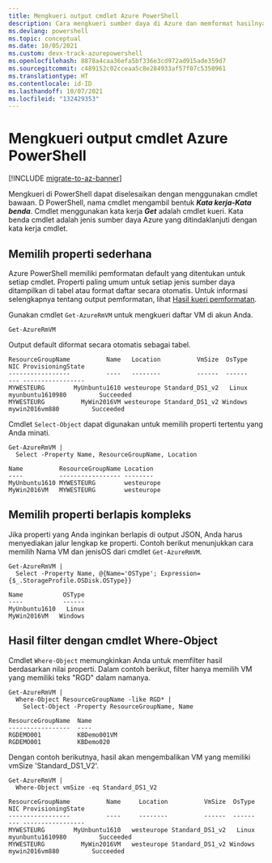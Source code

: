 ```yaml
---
title: Mengkueri output cmdlet Azure PowerShell
description: Cara mengkueri sumber daya di Azure dan memformat hasilnya.
ms.devlang: powershell
ms.topic: conceptual
ms.date: 10/05/2021
ms.custom: devx-track-azurepowershell
ms.openlocfilehash: 8878a4caa36efa5bf336e3cd972ad915ade359d7
ms.sourcegitcommit: c489152c02cceaa5c8e284933af57f07c5350961
ms.translationtype: HT
ms.contentlocale: id-ID
ms.lasthandoff: 10/07/2021
ms.locfileid: "132429353"
---
```

# <a name="query-output-of-azure-powershell-cmdlets"></a>Mengkueri output cmdlet Azure PowerShell

[!INCLUDE [migrate-to-az-banner](../../includes/migrate-to-az-banner.md)]

Mengkueri di PowerShell dapat diselesaikan dengan menggunakan cmdlet bawaan. D PowerShell, nama cmdlet mengambil bentuk **_Kata kerja-Kata benda_**. Cmdlet menggunakan kata kerja **_Get_** adalah cmdlet kueri. Kata benda cmdlet adalah jenis sumber daya Azure yang ditindaklanjuti dengan kata kerja cmdlet.

## <a name="select-simple-properties"></a>Memilih properti sederhana

Azure PowerShell memiliki pemformatan default yang ditentukan untuk setiap cmdlet. Properti paling umum untuk setiap jenis sumber daya ditampilkan di tabel atau format daftar secara otomatis. Untuk informasi selengkapnya tentang output pemformatan, lihat [Hasil kueri pemformatan](formatting-output.md).

Gunakan cmdlet `Get-AzureRmVM` untuk mengkueri daftar VM di akun Anda.

```azurepowershell
Get-AzureRmVM
```

Output default diformat secara otomatis sebagai tabel.

```Output
ResourceGroupName          Name   Location          VmSize  OsType              NIC ProvisioningState
-----------------          ----   --------          ------  ------              --- -----------------
MYWESTEURG        MyUnbuntu1610 westeurope Standard_DS1_v2   Linux myunbuntu1610980         Succeeded
MYWESTEURG          MyWin2016VM westeurope Standard_DS1_v2 Windows   mywin2016vm880         Succeeded
```

Cmdlet `Select-Object` dapat digunakan untuk memilih properti tertentu yang Anda minati.

```azurepowershell
Get-AzureRmVM |
  Select -Property Name, ResourceGroupName, Location
```

```Output
Name          ResourceGroupName Location
----          ----------------- --------
MyUnbuntu1610 MYWESTEURG        westeurope
MyWin2016VM   MYWESTEURG        westeurope
```

## <a name="select-complex-nested-properties"></a>Memilih properti berlapis kompleks

Jika properti yang Anda inginkan berlapis di output JSON, Anda harus menyediakan jalur lengkap ke properti. Contoh berikut menunjukkan cara memilih Nama VM dan jenisOS dari cmdlet `Get-AzureRmVM`.

```azurepowershell
Get-AzureRmVM |
  Select -Property Name, @{Name='OSType'; Expression={$_.StorageProfile.OSDisk.OSType}}
```

```Output
Name           OSType
----           ------
MyUnbuntu1610   Linux
MyWin2016VM   Windows
```

## <a name="filter-results-with-the-where-object-cmdlet"></a>Hasil filter dengan cmdlet Where-Object

Cmdlet `Where-Object` memungkinkan Anda untuk memfilter hasil berdasarkan nilai properti. Dalam contoh berikut, filter hanya memilih VM yang memiliki teks "RGD" dalam namanya.

```azurepowershell
Get-AzureRmVM |
  Where-Object ResourceGroupName -like RGD* |
    Select-Object -Property ResourceGroupName, Name
```

```Output
ResourceGroupName  Name
-----------------  ----
RGDEMO001          KBDemo001VM
RGDEMO001          KBDemo020
```

Dengan contoh berikutnya, hasil akan mengembalikan VM yang memiliki vmSize 'Standard_DS1_V2'.

```azurepowershell
Get-AzureRmVM |
  Where-Object vmSize -eq Standard_DS1_V2
```

```Output
ResourceGroupName          Name     Location          VmSize  OsType              NIC ProvisioningState
-----------------          ----     --------          ------  ------              --- -----------------
MYWESTEURG        MyUnbuntu1610   westeurope Standard_DS1_v2   Linux myunbuntu1610980         Succeeded
MYWESTEURG          MyWin2016VM   westeurope Standard_DS1_v2 Windows   mywin2016vm880         Succeeded
```
